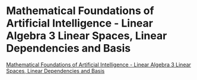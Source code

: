 # Mathematical Foundations of Artificial Intelligence - Linear Algebra 3 Linear Spaces, Linear Dependencies and Basis
[Mathematical Foundations of Artificial Intelligence - Linear Algebra 3 Linear Spaces, Linear Dependencies and Basis](https://aiwithcloud.com/2022/09/16/mathematical_foundations_of_artificial_intelligence___linear_algebra_3_linear_spaces_linear_dependencies_and_basis/)